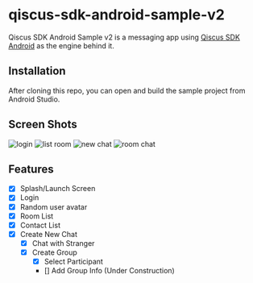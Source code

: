# qiscus-sdk-android-sample-v2

Qiscus SDK Android Sample v2 is a messaging app using [Qiscus SDK Android](https://github.com/qiscus/qiscus-sdk-android) as the engine behind it.

## Installation

After cloning this repo, you can open and build the sample project from Android Studio.




## Screen Shots

![login](https://i.imgur.com/wWZ75U1.png?1)
![list room](https://i.imgur.com/KB0kzRz.png?1)
![new chat](https://i.imgur.com/BXcL5i8.png?1)
![room chat](https://i.imgur.com/uMa7016.png?1)

## Features
- [x] Splash/Launch Screen
- [x] Login
- [x] Random user avatar
- [x] Room List
- [x] Contact List
- [x] Create New Chat
  - [x] Chat with Stranger
  - [x] Create Group
    - [x] Select Participant
    - [] Add Group Info (Under Construction)
